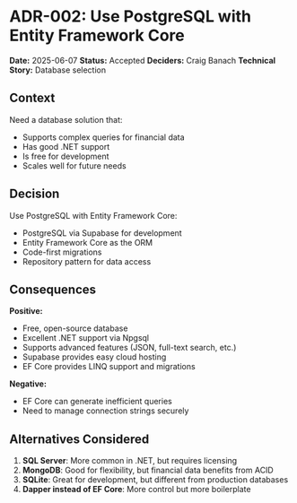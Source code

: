 # ADR-002: Use PostgreSQL with Entity Framework Core

**Date:** 2025-06-07
**Status:** Accepted
**Deciders:** Craig Banach
**Technical Story:** Database selection

## Context

Need a database solution that:

- Supports complex queries for financial data
- Has good .NET support
- Is free for development
- Scales well for future needs

## Decision

Use PostgreSQL with Entity Framework Core:

- PostgreSQL via Supabase for development
- Entity Framework Core as the ORM
- Code-first migrations
- Repository pattern for data access

## Consequences

**Positive:**

- Free, open-source database
- Excellent .NET support via Npgsql
- Supports advanced features (JSON, full-text search, etc.)
- Supabase provides easy cloud hosting
- EF Core provides LINQ support and migrations

**Negative:**

- EF Core can generate inefficient queries
- Need to manage connection strings securely

## Alternatives Considered

1. **SQL Server**: More common in .NET, but requires licensing
2. **MongoDB**: Good for flexibility, but financial data benefits from ACID
3. **SQLite**: Great for development, but different from production databases
4. **Dapper instead of EF Core**: More control but more boilerplate
